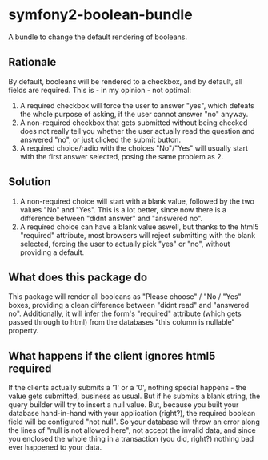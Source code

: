 symfony2-boolean-bundle
=======================

A bundle to change the default rendering of booleans.

Rationale
---------
By default, booleans will be rendered to a checkbox, and by default, all fields are required. This is - in my opinion - not optimal:
1. A required checkbox will force the user to answer "yes", which defeats the whole purpose of asking, if the user cannot answer "no" anyway.
2. A non-required checkbox that gets submitted without being checked does not really tell you whether the user actually read the question and answered "no", or just clicked the submit button.
3. A required choice/radio with the choices "No"/"Yes" will usually start with the first answer selected, posing the same problem as 2.

Solution
-----------
1. A non-required choice will start with a blank value, followed by the two values "No" and "Yes". This is a lot better, since now there is a difference between "didnt answer" and "answered no".
2. A required choice can have a blank value aswell, but thanks to the html5 "required" attribute, most browsers will reject submitting with the blank selected, forcing the user to actually pick "yes" or "no", without providing a default.

What does this package do
-------------------------------------
This package will render all booleans as "Please choose" / "No / "Yes" boxes, providing a clean difference between "didnt read" and "answered no".
Additionally, it will infer the form's "required" attribute (which gets passed through to html) from the databases "this column is nullable" property.

What happens if the client ignores html5 required
----------------------------------------
If the clients actually submits a '1' or a '0', nothing special happens - the value gets submitted, business as usual. But if he submits a blank string, the query builder will try to insert a null value. But, because you built your database hand-in-hand with your application (right?), the required boolean field will be configured "not null". So your database will throw an error along the lines of "null is not allowed here", not accept the invalid data, and since you enclosed the whole thing in a transaction (you did, right?) nothing bad ever happened to your data.
